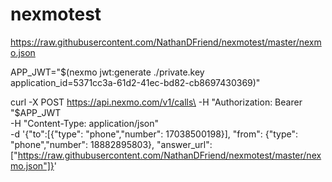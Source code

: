 # nexmotest



https://raw.githubusercontent.com/NathanDFriend/nexmotest/master/nexmo.json


APP_JWT="$(nexmo jwt:generate ./private.key \
application_id=5371cc3a-61d2-41ec-bd82-cb8697430369)"

curl -X POST https://api.nexmo.com/v1/calls\
  -H "Authorization: Bearer "$APP_JWT\
  -H "Content-Type: application/json"\
  -d '{"to":[{"type": "phone","number": 17038500198}],
      "from": {"type": "phone","number": 18882895803},
      "answer_url":["https://raw.githubusercontent.com/NathanDFriend/nexmotest/master/nexmo.json"]}'
